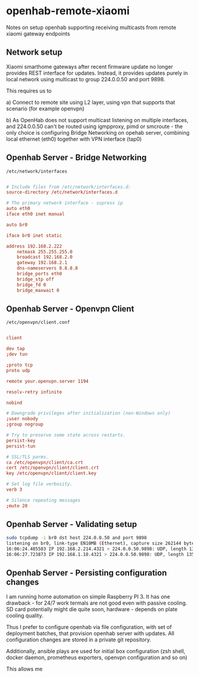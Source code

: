 # openhab-remote-xiaomi
Notes on setup openhab  supporting receiving multicasts from remote xiaomi gateway endpoints

## Network setup

Xiaomi smarthome gateways after recent firmware update no longer provides REST interface for updates.
Instead, it provides updates purely in local network using multicast to group 224.0.0.50 and port 9898.

This requires us to 

a) Connect to remote site using L2 layer, using vpn that supports that scenario (for example openvpn)

b) As OpenHab does not support multicast listening on multiple interfaces, and 224.0.0.50 can't be routed
using igmpproxy, pimd or smcroute - the only choice is configuring Bridge Networking on opehab server,
combining local ethernet (eth0) together with VPN interface (tap0)

## Openhab Server - Bridge Networking 

`/etc/network/interfaces`

```conf

# Include files from /etc/network/interfaces.d:
source-directory /etc/network/interfaces.d

# The primary network interface - supress ip
auto eth0
iface eth0 inet manual

auto br0

iface br0 inet static

address 192.168.2.222
    netmask 255.255.255.0
    broadcast 192.168.2.0
    gateway 192.168.2.1
    dns-nameservers 8.8.8.8 
    bridge_ports eth0
    bridge_stp off
    bridge_fd 0
    bridge_maxwait 0

```

## Openhab Server - Openvpn Client

`/etc/openvpn/client.conf`

```conf

client

dev tap
;dev tun

;proto tcp
proto udp

remote your.openvpn.server 1194

resolv-retry infinite

nobind

# Downgrade privileges after initialization (non-Windows only)
;user nobody
;group nogroup

# Try to preserve some state across restarts.
persist-key
persist-tun

# SSL/TLS parms.
ca /etc/openvpn/client/ca.crt
cert /etc/openvpn/client/client.crt
key /etc/openvpn/client/client.key

# Set log file verbosity.
verb 3

# Silence repeating messages
;mute 20
```

## Openhab Server - Validating setup

```sh
sudo tcpdump -i br0 dst host 224.0.0.50 and port 9898
listening on br0, link-type EN10MB (Ethernet), capture size 262144 bytes
16:06:24.485583 IP 192.168.2.214.4321 > 224.0.0.50.9898: UDP, length 136
16:06:27.723873 IP 192.168.1.10.4321 > 224.0.0.50.9898: UDP, length 135
```

## Openhab Server - Persisting configuration changes

I am running home automation on simple Raspberry PI 3. It has one drawback - for 24/7 work termals are not good even with passive cooling. SD card potentially might die quite soon, hardware - depends on plate cooling quality. 

Thus I prefer to configure openhab via file configuration,
with set of deployment batches, that provision openhab server with updates. All configuration changes are stored in a private git repository.

Additionally, ansible plays are used for initial box configuration (zsh shell, docker daemon, prometheus exporters, openvpn configuration and so on)

This allows me